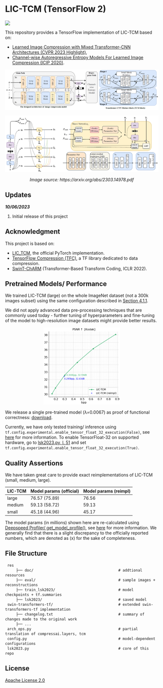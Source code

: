 # LIC-TCM (TensorFlow 2)

[<img src="https://colab.research.google.com/assets/colab-badge.svg" align="center">](https://colab.research.google.com/drive/1UZmhoY8gHrsuCYzL5VY9gBYfkb3Z8VMJ?usp=sharing)

This repository provides a TensorFlow implementation of LIC-TCM based on:

- [Learned Image Compression with Mixed Transformer-CNN Architectures (CVPR 2023 Highlight)](https://arxiv.org/abs/2303.14978.pdf),
- [Channel-wise Autoregressive Entropy Models For Learned Image Compression (ICIP 2020)](https://arxiv.org/pdf/2007.08739.pdf).

![LIC_TCM net arch](https://github.com/Nikolai10/LIC-TCM/blob/master/res/doc/figures/tcm.png)

![LIC_TCM net arch](https://github.com/Nikolai10/LIC-TCM/blob/master/res/doc/figures/entropy.png)

<p align="center"><em>Image source: https://arxiv.org/abs/2303.14978.pdf</em></p>

## Updates

***10/06/2023***

1. Initial release of this project

## Acknowledgment

This project is based on:

- [LIC_TCM](https://github.com/jmliu206/LIC_TCM), the official PyTorch implementation.
- [TensorFlow Compression (TFC)](https://github.com/tensorflow/compression), a TF library dedicated to data compression.
- [SwinT-ChARM](https://github.com/Nikolai10/SwinT-ChARM) (Transformer-Based Transform Coding, ICLR 2022).

## Pretrained Models/ Performance

We trained LIC-TCM (large) on the whole ImageNet dataset (not a 300k images subset) using the same
configuration described in [Section 4.1.1](https://arxiv.org/abs/2303.14978.pdf).

We did not apply advanced data pre-processing techniques that are commonly used today - further tuning of hyperparameters and fine-tuning of the model to high-resolution image datasets might provide better results.

<p align="center">
    <img src="./res/doc/figures/LIC_TCM_perf.png" alt="Image description" width="50%" />
</p>

We release a single pre-trained model (&lambda;=0.0067) as proof of functional correctness: [download](https://drive.google.com/drive/folders/1DYJBRytpSzJZwAIUa-IuJzzoNUR9Rfhr?usp=sharing).

Currently, we have only tested training/ inference using ```tf.config.experimental.enable_tensor_float_32_execution(False)```, 
see [here](tf.config.experimental.enable_tensor_float_32_execution) for more information. To enable TensorFloat-32 on supported hardware, go to [lsk2023.py, l. 51](https://github.com/Nikolai10/LIC-TCM/blob/master/lsk2023.py#L51) and set ```tf.config.experimental.enable_tensor_float_32_execution(True)```.

## Quality Assertions

We have taken great care to provide exact reimplementations of LIC-TCM (small, medium, large).

| LIC-TCM | Model params (official) | Model params (reimpl) |
|--------|--------|--------|
| large | 76.57 (75.89)   | 76.56| 
| medium | 59.13 (58.72)   | 59.13| 
| small | 45.18 (44.96)   | 45.17|

The model params (in millions) shown here are re-calculated using 
[Deepspeed Profiler/ get_model_profile()](https://www.deepspeed.ai/tutorials/flops-profiler/#usage-outside-the-deepspeed-runtime), see [here](https://colab.research.google.com/drive/1yYhV26qlXRqc-gjEYUh5S16L-1HOzrZp?usp=sharing) for more information. We generally find that there is a slight discrepancy to the officially reported numbers, which are denoted as (x) for the sake of completeness.

## File Structure

     res
         ├── doc/                                       # addtional resources
         ├── eval/                                      # sample images + reconstructions
         ├── train_lsk2023/                             # model checkpoints + tf.summaries
         ├── lsk2023/                                   # saved model
     swin-transformers-tf/                              # extended swin-transformers-tf implementation 
         ├── changelog.txt                              # summary of changes made to the original work
         ├── ...   
     arch_ops.py                                        # partial translation of compressai.layers, tcm
     config.py                                          # model-dependent configurations
     lsk2023.py                                         # core of this repo

## License

[Apache License 2.0](LICENSE)